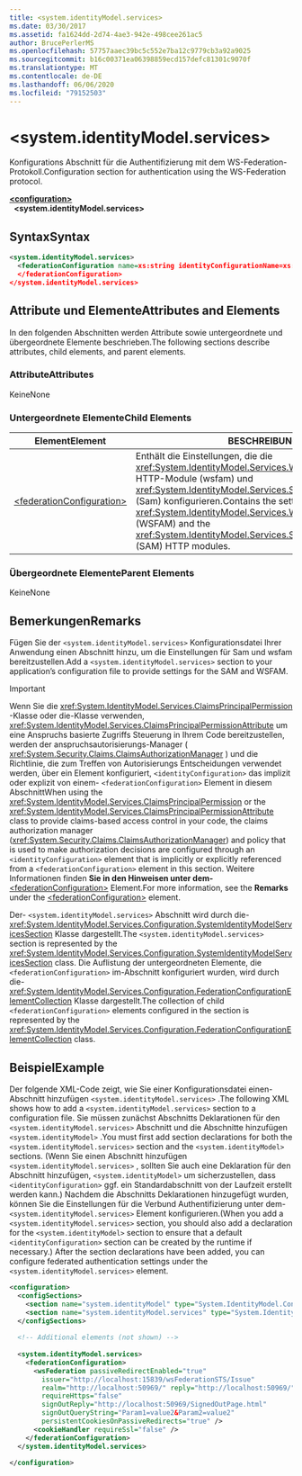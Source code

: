 ```yaml
---
title: <system.identityModel.services>
ms.date: 03/30/2017
ms.assetid: fa1624dd-2d74-4ae3-942e-498cee261ac5
author: BrucePerlerMS
ms.openlocfilehash: 57757aaec39bc5c552e7ba12c9779cb3a92a9025
ms.sourcegitcommit: b16c00371ea06398859ecd157defc81301c9070f
ms.translationtype: MT
ms.contentlocale: de-DE
ms.lasthandoff: 06/06/2020
ms.locfileid: "79152503"
---
```

# \<system.identityModel.services>
<span data-ttu-id="aaff4-102">Konfigurations Abschnitt für die Authentifizierung mit dem WS-Federation-Protokoll.</span><span class="sxs-lookup"><span data-stu-id="aaff4-102">Configuration section for authentication using the WS-Federation protocol.</span></span>  
  
[**\<configuration>**](../configuration-element.md)\
&nbsp;&nbsp;**\<system.identityModel.services>**  
  
## <a name="syntax"></a><span data-ttu-id="aaff4-103">Syntax</span><span class="sxs-lookup"><span data-stu-id="aaff4-103">Syntax</span></span>  
  
```xml  
<system.identityModel.services>  
  <federationConfiguration name=xs:string identityConfigurationName=xs:string>  
  </federationConfiguration>  
</system.identityModel.services>  
```  
  
## <a name="attributes-and-elements"></a><span data-ttu-id="aaff4-104">Attribute und Elemente</span><span class="sxs-lookup"><span data-stu-id="aaff4-104">Attributes and Elements</span></span>  
 <span data-ttu-id="aaff4-105">In den folgenden Abschnitten werden Attribute sowie untergeordnete und übergeordnete Elemente beschrieben.</span><span class="sxs-lookup"><span data-stu-id="aaff4-105">The following sections describe attributes, child elements, and parent elements.</span></span>  
  
### <a name="attributes"></a><span data-ttu-id="aaff4-106">Attribute</span><span class="sxs-lookup"><span data-stu-id="aaff4-106">Attributes</span></span>  
 <span data-ttu-id="aaff4-107">Keine</span><span class="sxs-lookup"><span data-stu-id="aaff4-107">None</span></span>  
  
### <a name="child-elements"></a><span data-ttu-id="aaff4-108">Untergeordnete Elemente</span><span class="sxs-lookup"><span data-stu-id="aaff4-108">Child Elements</span></span>  
  
|<span data-ttu-id="aaff4-109">Element</span><span class="sxs-lookup"><span data-stu-id="aaff4-109">Element</span></span>|<span data-ttu-id="aaff4-110">BESCHREIBUNG</span><span class="sxs-lookup"><span data-stu-id="aaff4-110">Description</span></span>|  
|-------------|-----------------|  
|[\<federationConfiguration>](federationconfiguration.md)|<span data-ttu-id="aaff4-111">Enthält die Einstellungen, die die <xref:System.IdentityModel.Services.WSFederationAuthenticationModule> HTTP-Module (wsfam) und <xref:System.IdentityModel.Services.SessionAuthenticationModule> (Sam) konfigurieren.</span><span class="sxs-lookup"><span data-stu-id="aaff4-111">Contains the settings that configure the <xref:System.IdentityModel.Services.WSFederationAuthenticationModule> (WSFAM) and the <xref:System.IdentityModel.Services.SessionAuthenticationModule> (SAM) HTTP modules.</span></span>|  
  
### <a name="parent-elements"></a><span data-ttu-id="aaff4-112">Übergeordnete Elemente</span><span class="sxs-lookup"><span data-stu-id="aaff4-112">Parent Elements</span></span>  
 <span data-ttu-id="aaff4-113">Keine</span><span class="sxs-lookup"><span data-stu-id="aaff4-113">None</span></span>  
  
## <a name="remarks"></a><span data-ttu-id="aaff4-114">Bemerkungen</span><span class="sxs-lookup"><span data-stu-id="aaff4-114">Remarks</span></span>  
 <span data-ttu-id="aaff4-115">Fügen Sie der `<system.identityModel.services>` Konfigurationsdatei Ihrer Anwendung einen Abschnitt hinzu, um die Einstellungen für Sam und wsfam bereitzustellen.</span><span class="sxs-lookup"><span data-stu-id="aaff4-115">Add a `<system.identityModel.services>` section to your application’s configuration file to provide settings for the SAM and WSFAM.</span></span>  
  
> [!IMPORTANT]
> <span data-ttu-id="aaff4-116">Wenn Sie die <xref:System.IdentityModel.Services.ClaimsPrincipalPermission> -Klasse oder die-Klasse verwenden, <xref:System.IdentityModel.Services.ClaimsPrincipalPermissionAttribute> um eine Anspruchs basierte Zugriffs Steuerung in Ihrem Code bereitzustellen, werden der anspruchsautorisierungs-Manager ( <xref:System.Security.Claims.ClaimsAuthorizationManager> ) und die Richtlinie, die zum Treffen von Autorisierungs Entscheidungen verwendet werden, über ein Element konfiguriert, `<identityConfiguration>` das implizit oder explizit von einem- `<federationConfiguration>` Element in diesem Abschnitt</span><span class="sxs-lookup"><span data-stu-id="aaff4-116">When using the <xref:System.IdentityModel.Services.ClaimsPrincipalPermission> or the <xref:System.IdentityModel.Services.ClaimsPrincipalPermissionAttribute> class to provide claims-based access control in your code, the claims authorization manager (<xref:System.Security.Claims.ClaimsAuthorizationManager>) and policy that is used to make authorization decisions are configured through an `<identityConfiguration>` element that is implicitly or explicitly referenced from a `<federationConfiguration>` element in this section.</span></span> <span data-ttu-id="aaff4-117">Weitere Informationen finden **Sie in den Hinweisen unter dem-** [\<federationConfiguration>](federationconfiguration.md) Element.</span><span class="sxs-lookup"><span data-stu-id="aaff4-117">For more information, see the **Remarks** under the [\<federationConfiguration>](federationconfiguration.md) element.</span></span>  
  
 <span data-ttu-id="aaff4-118">Der- `<system.identityModel.services>` Abschnitt wird durch die- <xref:System.IdentityModel.Services.Configuration.SystemIdentityModelServicesSection> Klasse dargestellt.</span><span class="sxs-lookup"><span data-stu-id="aaff4-118">The `<system.identityModel.services>` section is represented by the <xref:System.IdentityModel.Services.Configuration.SystemIdentityModelServicesSection> class.</span></span> <span data-ttu-id="aaff4-119">Die Auflistung der untergeordneten Elemente, die `<federationConfiguration>` im-Abschnitt konfiguriert wurden, wird durch die- <xref:System.IdentityModel.Services.Configuration.FederationConfigurationElementCollection> Klasse dargestellt.</span><span class="sxs-lookup"><span data-stu-id="aaff4-119">The collection of child `<federationConfiguration>` elements configured in the section is represented by the <xref:System.IdentityModel.Services.Configuration.FederationConfigurationElementCollection> class.</span></span>  
  
## <a name="example"></a><span data-ttu-id="aaff4-120">Beispiel</span><span class="sxs-lookup"><span data-stu-id="aaff4-120">Example</span></span>  
 <span data-ttu-id="aaff4-121">Der folgende XML-Code zeigt, wie Sie einer Konfigurationsdatei einen-Abschnitt hinzufügen `<system.identityModel.services>` .</span><span class="sxs-lookup"><span data-stu-id="aaff4-121">The following XML shows how to add a `<system.identityModel.services>` section to a configuration file.</span></span> <span data-ttu-id="aaff4-122">Sie müssen zunächst Abschnitts Deklarationen für den `<system.identityModel.services>` Abschnitt und die Abschnitte hinzufügen `<system.identityModel>` .</span><span class="sxs-lookup"><span data-stu-id="aaff4-122">You must first add section declarations for both the `<system.identityModel.services>` section and the `<system.identityModel>` sections.</span></span> <span data-ttu-id="aaff4-123">(Wenn Sie einen Abschnitt hinzufügen `<system.identityModel.services>` , sollten Sie auch eine Deklaration für den Abschnitt hinzufügen, `<system.identityModel>` um sicherzustellen, dass `<identityConfiguration>` ggf. ein Standardabschnitt von der Laufzeit erstellt werden kann.) Nachdem die Abschnitts Deklarationen hinzugefügt wurden, können Sie die Einstellungen für die Verbund Authentifizierung unter dem- `<system.identityModel.services>` Element konfigurieren.</span><span class="sxs-lookup"><span data-stu-id="aaff4-123">(When you add a `<system.identityModel.services>` section, you should also add a declaration for the `<system.identityModel>` section to ensure that a default `<identityConfiguration>` section can be created by the runtime if necessary.) After the section declarations have been added, you can configure federated authentication settings under the `<system.identityModel.services>` element.</span></span>  
  
```xml  
<configuration>  
  <configSections>  
    <section name="system.identityModel" type="System.IdentityModel.Configuration.SystemIdentityModelSection, System.IdentityModel, Version=4.0.0.0, Culture=neutral, PublicKeyToken=B77A5C561934E089" />  
    <section name="system.identityModel.services" type="System.IdentityModel.Services.Configuration.SystemIdentityModelServicesSection, System.IdentityModel.Services, Version=4.0.0.0, Culture=neutral, PublicKeyToken=B77A5C561934E089" />  
  </configSections>  
  
  <!-- Additional elements (not shown) -->  
  
  <system.identityModel.services>  
    <federationConfiguration>  
      <wsFederation passiveRedirectEnabled="true"
        issuer="http://localhost:15839/wsFederationSTS/Issue"
        realm="http://localhost:50969/" reply="http://localhost:50969/"
        requireHttps="false"
        signOutReply="http://localhost:50969/SignedOutPage.html"
        signOutQueryString="Param1=value2&Param2=value2"
        persistentCookiesOnPassiveRedirects="true" />  
      <cookieHandler requireSsl="false" />  
    </federationConfiguration>  
  </system.identityModel.services>  
  
</configuration>  
```
